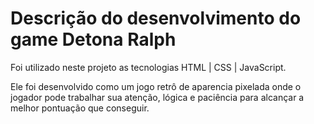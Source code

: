 # Descrição do desenvolvimento do game Detona Ralph 

Foi utilizado neste projeto as tecnologias HTML | CSS | JavaScript.

Ele foi desenvolvido como um jogo retrô de aparencia pixelada onde o jogador pode trabalhar sua atenção, lógica e paciência para alcançar a melhor pontuação que conseguir.
